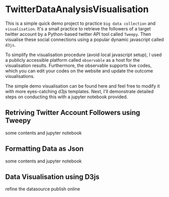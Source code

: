 # TwitterDataAnalysisVisualisation
This is a simple quick demo project to practice ```big data collection``` and ```visualisation```. It's a small practice to retrieve the followers of a target twitter account by a Python-based twitter API tool called ```Tweepy```. Then visualise these social connections using a popular dynamic javascript called ```d3js```. 

To simplify the visualisation procedure (avoid local javascript setup), I used a publicly accessible platform called ```observable``` as a host for the visualisation results. Furthermore, the observable supports live codes, which you can edit your codes on the website and update the outcome visualisations. 

The simple demo visualisation can be found here and feel free to modify it with more eyes-catching d3js templates. Next, I'll demonstrate detailed steps on conducting this with a jupyter notebook provided.

## Retriving Twitter Account Followers using Tweepy
some contents and jupyter notebook

## Formatting Data as Json 
some contents and jupyter notebook

## Data Visualisation using D3js
refine the datasource 
publish online
